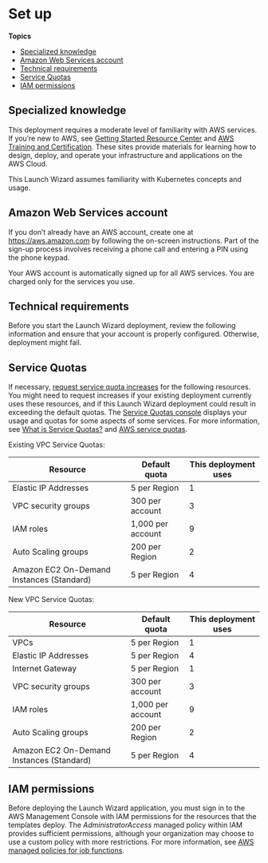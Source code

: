 # Set up<a name="launch-wizard-eks-set-up"></a>

**Topics**
+ [Specialized knowledge](#launch-wizard-eks-specialized-knowledge)
+ [Amazon Web Services account](#launch-wizard-eks-aws-account)
+ [Technical requirements](#launch-wizard-eks-technical-requirements)
+ [Service Quotas](#launch-wizard-eks-resource-quotas)
+ [IAM permissions](#launch-wizard-eks-iam-permissions)

## Specialized knowledge<a name="launch-wizard-eks-specialized-knowledge"></a>

This deployment requires a moderate level of familiarity with AWS services\. If you’re new to AWS, see [Getting Started Resource Center](http://aws.amazon.com/getting-started) and [AWS Training and Certification](http://aws.amazon.com/training)\. These sites provide materials for learning how to design, deploy, and operate your infrastructure and applications on the AWS Cloud\.

This Launch Wizard assumes familiarity with Kubernetes concepts and usage\.

## Amazon Web Services account<a name="launch-wizard-eks-aws-account"></a>

If you don’t already have an AWS account, create one at [https://aws\.amazon\.com]() by following the on\-screen instructions\. Part of the sign\-up process involves receiving a phone call and entering a PIN using the phone keypad\.

Your AWS account is automatically signed up for all AWS services\. You are charged only for the services you use\. 

## Technical requirements<a name="launch-wizard-eks-technical-requirements"></a>

Before you start the Launch Wizard deployment, review the following information and ensure that your account is properly configured\. Otherwise, deployment might fail\. 

## Service Quotas<a name="launch-wizard-eks-resource-quotas"></a>

If necessary, [request service quota increases](https://console.aws.amazon.com/servicequotas/) for the following resources\. You might need to request increases if your existing deployment currently uses these resources, and if this Launch Wizard deployment could result in exceeding the default quotas\. The [Service Quotas console](https://console.aws.amazon.com/servicequotas/) displays your usage and quotas for some aspects of some services\. For more information, see [What is Service Quotas?](https://docs.aws.amazon.com/servicequotas/latest/userguide/intro.html) and [AWS service quotas](https://docs.aws.amazon.com/general/latest/gr/aws_service_limits.html)\.

Existing VPC Service Quotas:


| Resource | Default quota | This deployment uses | 
| --- | --- | --- | 
|  Elastic IP Addresses  | 5 per Region |  1  | 
| VPC security groups  | 300 per account |  3  | 
|  IAM roles  | 1,000 per account |  9  | 
|  Auto Scaling groups  | 200 per Region |  2  | 
| Amazon EC2 On\-Demand Instances \(Standard\) | 5 per Region | 4 | 

New VPC Service Quotas:


| Resource | Default quota | This deployment uses | 
| --- | --- | --- | 
| VPCs | 5 per Region | 1 | 
|  Elastic IP Addresses  | 5 per Region |  4  | 
| Internet Gateway | 5 per Region | 1 | 
| VPC security groups  | 300 per account |  3  | 
|  IAM roles  | 1,000 per account |  9  | 
|  Auto Scaling groups  | 200 per Region |  2  | 
| Amazon EC2 On\-Demand Instances \(Standard\) | 5 per Region | 4 | 

## IAM permissions<a name="launch-wizard-eks-iam-permissions"></a>

Before deploying the Launch Wizard application, you must sign in to the AWS Management Console with IAM permissions for the resources that the templates deploy\. The *AdministratorAccess* managed policy within IAM provides sufficient permissions, although your organization may choose to use a custom policy with more restrictions\. For more information, see [AWS managed policies for job functions](https://docs.aws.amazon.com/IAM/latest/UserGuide/access_policies_job-functions.html)\.
